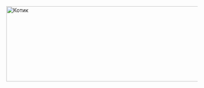 <!DOCTYPE html>
<html lang="en">
<head>
	<meta charset="UTF-8">
	<meta name="viewport" content="width=device-width, initial-scale=1.0">
</head>
<body>
	<img src="https://i.pinimg.com/736x/83/8a/01/838a01dbca06beaa95bed207d3da897a.jpg" width="600" height="200" alt="Котик">
</body>
</html>
